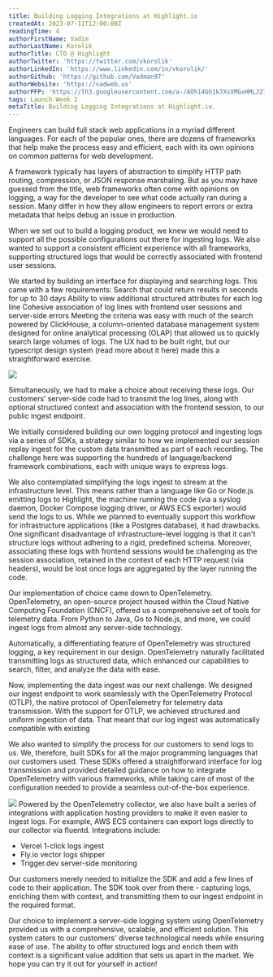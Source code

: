 ```yaml
---
title: Building Logging Integrations at Highlight.io
createdAt: 2023-07-11T12:00:00Z
readingTime: 4
authorFirstName: Vadim
authorLastName: Korolik
authorTitle: CTO @ Highlight 
authorTwitter: 'https://twitter.com/vkorolik'
authorLinkedIn: 'https://www.linkedin.com/in/vkorolik/'
authorGithub: 'https://github.com/Vadman97'
authorWebsite: 'https://vadweb.us'
authorPFP: 'https://lh3.googleusercontent.com/a-/AOh14Gh1k7XsVMGxHMLJZ7qesyddqn1y4EKjfbodEYiY=s96-c'
tags: Launch Week 2
metaTitle: Building Logging Integrations at Highlight.io.
---
```

Engineers can build full stack web applications in a myriad different languages. For each of the popular ones, there are dozens of frameworks that help make the process easy and efficient, each with its own opinions on common patterns for web development.

A framework typically has layers of abstraction to simplify HTTP path routing, compression, or JSON response marshaling. But as you may have guessed from the title, web frameworks often come with opinions on logging, a way for the developer to see what code actually ran during a session. Many differ in how they allow engineers to report errors or extra metadata that helps debug an issue in production.

When we set out to build a logging product, we knew we would need to support all the possible configurations out there for ingesting logs. We also wanted to support a consistent efficient experience with all frameworks, supporting structured logs that would be correctly associated with frontend user sessions.

We started by building an interface for displaying and searching logs. This came with a few requirements:
Search that could return results in seconds for up to 30 days
Ability to view additional structured attributes for each log line
Cohesive association of log lines with frontend user sessions and server-side errors
Meeting the criteria was easy with much of the search powered by ClickHouse, a column-oriented database management system designed for online analytical processing (OLAP) that allowed us to quickly search large volumes of logs. The UX had to be built right, but our typescript design system (read more about it here) made this a straightforward exercise.

![](/images/blog/building-our-logging-integrations/logs-ui.png)

Simultaneously, we had to make a choice about receiving these logs. Our customers’ server-side code had to transmit the log lines, along with optional structured context and association with the frontend session, to our public ingest endpoint.

We initially considered building our own logging protocol and ingesting logs via a series of SDKs, a strategy similar to how we implemented our session replay ingest for the custom data transmitted as part of each recording. The challenge here was supporting the hundreds of language/backend framework combinations, each with unique ways to express logs.

We also contemplated simplifying the logs ingest to stream at the infrastructure level. This means rather than a language like Go or Node.js emitting logs to Highlight, the machine running the code (via a syslog daemon, Docker Compose logging driver, or AWS ECS exporter) would send the logs to us. While we planned to eventually support this workflow for infrastructure applications (like a Postgres database), it had drawbacks. One significant disadvantage of infrastructure-level logging is that it can't structure logs without adhering to a rigid, predefined schema. Moreover, associating these logs with frontend sessions would be challenging as the session association, retained in the context of each HTTP request (via headers), would be lost once logs are aggregated by the layer running the code.

Our implementation of choice came down to OpenTelemetry. OpenTelemetry, an open-source project housed within the Cloud Native Computing Foundation (CNCF), offered us a comprehensive set of tools for telemetry data. From Python to Java, Go to Node.js, and more, we could ingest logs from almost any server-side technology.

Automatically, a differentiating feature of OpenTelemetry was structured logging, a key requirement in our design. OpenTelemetry naturally facilitated transmitting logs as structured data, which enhanced our capabilities to search, filter, and analyze the data with ease.

Now, implementing the data ingest was our next challenge. We designed our ingest endpoint to work seamlessly with the OpenTelemetry Protocol (OTLP), the native protocol of OpenTelemetry for telemetry data transmission. With the support for OTLP, we achieved structured and uniform ingestion of data. That meant that our log ingest was automatically compatible with existing

We also wanted to simplify the process for our customers to send logs to us. We, therefore, built SDKs for all the major programming languages that our customers used. These SDKs offered a straightforward interface for log transmission and provided detailed guidance on how to integrate OpenTelemetry with various frameworks, while taking care of most of the configuration needed to provide a seamless out-of-the-box experience.

![](/images/blog/building-our-logging-integrations/logging-integrations.png)
Powered by the OpenTelemetry collector, we also have built a series of integrations with application hosting providers to make it even easier to ingest logs. For example, AWS ECS containers can export logs directly to our collector via fluentd. Integrations include:
- Vercel 1-click logs ingest
- Fly.io vector logs shipper
- Trigger.dev server-side monitoring

Our customers merely needed to initialize the SDK and add a few lines of code to their application. The SDK took over from there - capturing logs, enriching them with context, and transmitting them to our ingest endpoint in the required format.

Our choice to implement a server-side logging system using OpenTelemetry provided us with a comprehensive, scalable, and efficient solution. This system caters to our customers' diverse technological needs while ensuring ease of use. The ability to offer structured logs and enrich them with context is a significant value addition that sets us apart in the market. We hope you can try it out for yourself in action!
